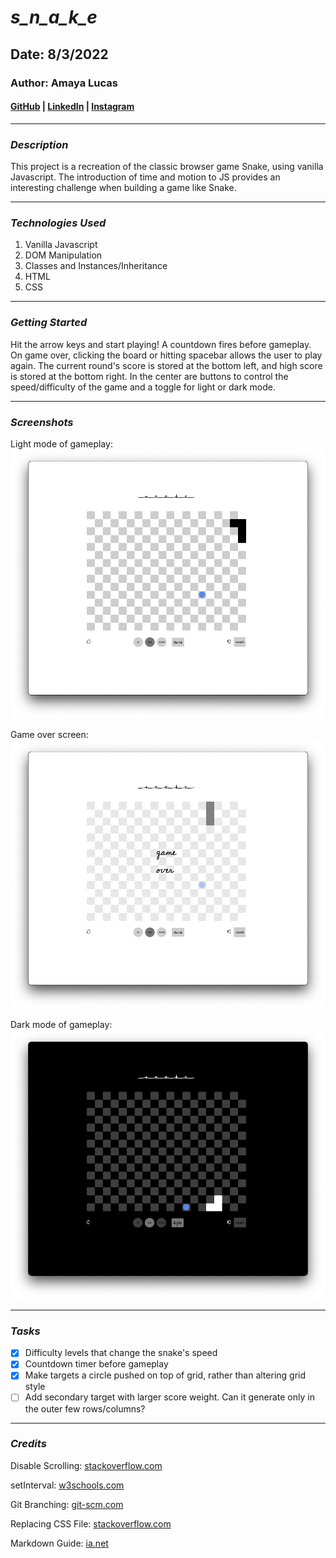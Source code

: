 # _s_n_a_k_e_

## Date: 8/3/2022

### Author: Amaya Lucas

#### [GitHub](https://github.com/ajluc) | [LinkedIn](https://www.linkedin.com/in/amaya-lucas/) | [Instagram](https://instagram.com/ayama.jo)

---

### **_Description_**

This project is a recreation of the classic browser game Snake, using vanilla Javascript. The introduction of time and motion to JS provides an interesting challenge when building a game like Snake.

---

### **_Technologies Used_**

1. Vanilla Javascript
2. DOM Manipulation
3. Classes and Instances/Inheritance
4. HTML
5. CSS

---

### **_Getting Started_**

Hit the arrow keys and start playing! A countdown fires before gameplay. On game over, clicking the board or hitting spacebar allows the user to play again. The current round's score is stored at the bottom left, and high score is stored at the bottom right. In the center are buttons to control the speed/difficulty of the game and a toggle for light or dark mode.

---

### **_Screenshots_**

Light mode of gameplay:
![Light Mode](./images/light_play.png)

Game over screen:
![Game Over](./images/light_GO.png)

Dark mode of gameplay:
![Dark Mode](./images/dark_play.png)

---

### **_Tasks_**

- [x] Difficulty levels that change the snake's speed
- [x] Countdown timer before gameplay
- [x] Make targets a circle pushed on top of grid, rather than altering grid style
- [ ] Add secondary target with larger score weight. Can it generate only in the outer few rows/columns?

---

### **_Credits_**

Disable Scrolling: [stackoverflow.com](https://stackoverflow.com/questions/8916620/disable-arrow-key-scrolling-in-users-browser)

setInterval: [w3schools.com](https://www.w3schools.com/jsref/met_win_setinterval.asp)

Git Branching: [git-scm.com](https://git-scm.com/book/en/v2/Git-Branching-Basic-Branching-and-Merging)

Replacing CSS File: [stackoverflow.com](https://stackoverflow.com/questions/19844545/replacing-css-file-on-the-fly-and-apply-the-new-style-to-the-page)

Markdown Guide: [ia.net](https://ia.net/writer/support/general/markdown-guide)
